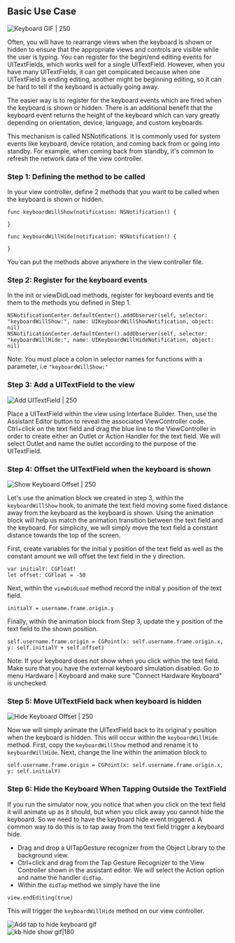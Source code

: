 
## Basic Use Case
![Keyboard GIF | 250](http://i.imgur.com/bQsqmhT.gif)

Often, you will have to rearrange views when the keyboard is shown or hidden to ensure that the appropriate views and controls are visible while the user is typing. You can register for the begin/end editing events for UITextFields, which works well for a single UITextField. However, when you have many UITextFields, it can get complicated because when one UITextField is ending editing, another might be beginning editing, so it can be hard to tell if the keyboard is actually going away.

The easier way is to register for the keyboard events which are fired when the keyboard is shown or hidden. There is an additional benefit that the keyboard event returns the height of the keyboard which can vary greatly depending on orientation, device, language, and custom keyboards.

This mechanism is called NSNotifications. It is commonly used for system events like keyboard, device rotation, and coming back from or going into standby. For example, when coming back from standby, it's common to refresh the network data of the view controller.

### Step 1: Defining the method to be called

In your view controller, define 2 methods that you want to be called when the keyboard is shown or hidden.

```
func keyboardWillShow(notification: NSNotification!) {
        
}

func keyboardWillHide(notification: NSNotification!) {
        
}

```

You can put the methods above anywhere in the view controller file.

### Step 2: Register for the keyboard events

In the init or viewDidLoad methods, register for keyboard events and tie them to the methods you defined in Step 1.  

```
NSNotificationCenter.defaultCenter().addObserver(self, selector: "keyboardWillShow:", name: UIKeyboardWillShowNotification, object: nil)
NSNotificationCenter.defaultCenter().addObserver(self, selector: "keyboardWillHide:", name: UIKeyboardWillHideNotification, object: nil)

```

Note: You must place a colon in selector names for functions with a parameter, i.e ``"keyboardWillShow:"``

### Step 3: Add a UITextField to the view

![Add UITextField | 250](http://i.imgur.com/HL1Ekq3.gif)

Place a UITextField within the view using Interface Builder. Then, use the Assistant Editor button to reveal the associated ViewController code. Ctrl+click on the text field and drag the blue line to the ViewController in order to create either an Outlet or Action Handler for the text field. We will select Outlet and name the outlet according to the purpose of the UITextField.

### Step 4: Offset the UITextField when the keyboard is shown

![Show Keyboard Offset | 250](http://i.imgur.com/Bjiect2.gif)

Let's use the animation block we created in step 3, within the ```keyboardWillShow``` hook, to animate the text field moving some fixed distance away from the keyboard as the keyboard is shown. Using the animation block will help us match the animation transition between the text field and the keyboard. For simplicity, we will simply move the text field a constant distance towards the top of the screen.

First, create variables for the initial y position of the text field as well as the constant amount we will offset the text field in the y direction.

```
var initialY: CGFloat!
let offset: CGFloat = -50
```

Next, within the ```viewDidLoad``` method record the initial y position of the text field.
```
initialY = username.frame.origin.y
```

 Finally, within the animation block from Step 3, update the y position of the text field to the shown position.
```
self.username.frame.origin = CGPoint(x: self.username.frame.origin.x, y: self.initialY + self.offset)
```

Note: If your keyboard does not show when you click within the text field. Make sure that you have the external keyboard simulation disabled. Go to menu Hardware | Keyboard and make sure "Connect Hardware Keyboard" is unchecked.

### Step 5: Move UITextField back when keyboard is hidden

![Hide Keyboard Offset | 250](http://i.imgur.com/Ag9mO7D.gif)

Now we will simply animate the UITextField back to its original y position when the keyboard is hidden. This will occur within the ```keyboardWillHide``` method. First, copy the ```keyboardWillShow``` method and rename it to ```keyboardWillHide```.  Next, change the line within the animation block to
```
self.username.frame.origin = CGPoint(x: self.username.frame.origin.x, y: self.initialY) 
```

### Step 6: Hide the Keyboard When Tapping Outside the TextField

If you run the simulator now, you notice that when you click on the text field it will animate up as it should, but when you click away you cannot hide the keyboard. So we need to have the keyboard hide event triggered. A common way to do this is to tap away from the text field trigger a keyboard hide. 

- Drag and drop a UITapGesture recognizer from the Object Library to the background view. 
- Ctrl+click and drag from the Tap Gesture Recognizer to the View Controller shown in the assistant editor. We will select the Action option and name the handler ```didTap```. 
- Within the ```didTap``` method we simply have the line
```
view.endEditing(true)
```
This will trigger the ```keyboardWillHide``` method on our view controller.  
  
![Add tap to hide keyboard gif](http://i.imgur.com/P3JrdNq.gif)  
![kb hide show gif|180](http://i.imgur.com/pyaO52E.gif)